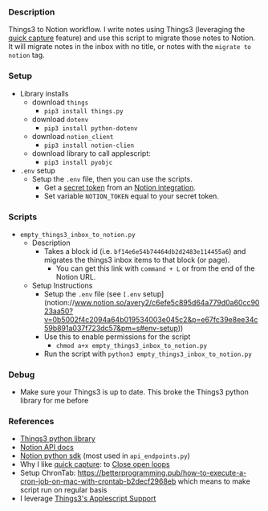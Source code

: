 ### Description

Things3 to Notion workflow. I write notes using Things3 (leveraging the [quick capture](https://culturedcode.com/things/support/articles/2249437/) feature) and use this script to migrate those notes to Notion. It will migrate notes in the inbox with no title, or notes with the `migrate to notion` tag.

### Setup

- Library installs
    - download `things`
        - `pip3 install things.py`
    - download `dotenv`
        - `pip3 install python-dotenv`
    - download `notion_client`
        - `pip3 install notion-clien`
    - download library to call applescript:
        - `pip3 install pyobjc`
- `.env` setup
    - Setup the `.env` file, then you can use the scripts.
        - Get a [secret token](https://developers.notion.com/docs/authorization) from an [Notion integration](https://www.notion.so/help/create-integrations-with-the-notion-api).
        - Set variable `NOTION_TOKEN` equal to your secret token.
### Scripts

- `empty_things3_inbox_to_notion.py`
    - Description
        - Takes a block id (i.e. `bf14e6e54b74464db2d2483e114455a6`) and migrates the things3 inbox items to that block (or page).
            - You can get this link with `command + L` or from the end of the Notion URL.
    - Setup Instructions
        - Setup the `.env` file (see `[.env` setup](notion://www.notion.so/avery2/c6efe5c895d64a779d0a60cc9023aa50?v=0b5002f4c2094a64b019534003e045c2&p=e67fc39e8ee34c59b891a037f723dc57&pm=s#env-setup))
        - Use this to enable permissions for the script
            - `chmod a+x empty_things3_inbox_to_notion.py`
        - Run the script with `python3 empty_things3_inbox_to_notion.py`

### Debug
- Make sure your Things3 is up to date. This broke the Things3 python library for me before

### References

- [Things3 python library](https://github.com/thingsapi/things.py#documentation)
- [Notion API docs](https://developers.notion.com/docs/getting-started)
- [Notion python sdk](https://github.com/ramnes/notion-sdk-py) (most used in `api_endpoints.py`)
- Why I like [quick capture](https://culturedcode.com/things/support/articles/2249437/): to [Close open loops](https://notes.andymatuschak.org/z8d4eJNaKrVDGTFpqRnQUPRkexB7K6XbcffAV)
- Setup ChronTab: https://betterprogramming.pub/how-to-execute-a-cron-job-on-mac-with-crontab-b2decf2968eb which means to make script run on regular basis
- I leverage [Things3's Applescript Support](https://culturedcode.com/things/support/articles/2803572/)

